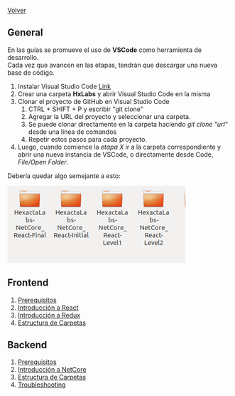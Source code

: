[Volver](../README.md)

## General
En las guías se promueve el uso de __VSCode__ como herramienta de desarrollo.  
Cada vez que avancen en las etapas, tendrán que descargar una nueva base de código. 

1. Instalar Visual Studio Code [Link](https://code.visualstudio.com/)
1. Crear una carpeta __HxLabs__ y abrir Visual Studio Code en la misma
1. Clonar el proyecto de GitHub en Visual Studio Code
	1. CTRL + SHIFT + P y escribir "git clone"
	1. Agregar la URL del proyecto y seleccionar una carpeta.
	1. Se puede clonar directamente en la carpeta haciendo *git clone "url"* desde una linea de comandos
    1. Repetir estos pasos para cada proyecto.
1. Luego, cuando comience la *etapa X* ir a la carpeta correspondiente y abrir una nueva instancia de VSCode, o directamente desde Code, *File/Open Folder*.

Debería quedar algo semejante a esto: 

![folders](./images/folders_git.png)


## Frontend

1. [Prerequisitos](./prerequisitos.md)
2. [Introducción a React](./react.md)
3. [Introducción a Redux](./redux.md)
4. [Estructura de Carpetas](./estructura-carpetas.md)

## Backend

1. [Prerequisitos](./prerequisitosnetcore.md)
2. [Introducción a NetCore](./netcore.md)
3. [Estructura de Carpetas](./estructura-carpetas-netcore.md)
4. [Troubleshooting](./troubleshooting.md)